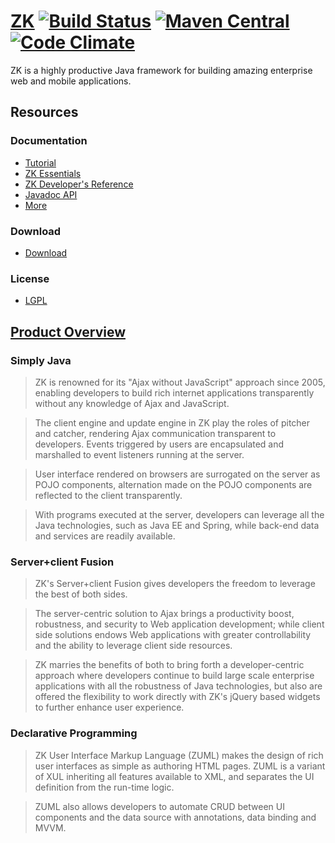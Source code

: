 # [ZK](http://www.zkoss.org/) [![Build Status](https://github.com/zkoss/zk/workflows/zk-build/badge.svg)](https://github.com/zkoss/zk/actions?query=workflow%3Azk-build) [![Maven Central](https://maven-badges.herokuapp.com/maven-central/org.zkoss.zk/zk/badge.svg)](https://maven-badges.herokuapp.com/maven-central/org.zkoss.zk/zk) [![Code Climate](https://codeclimate.com/github/zkoss/zk/badges/gpa.svg)](https://codeclimate.com/github/zkoss/zk)
ZK is a highly productive Java framework for building amazing enterprise web
and mobile applications.

## Resources

### Documentation

* [Tutorial](http://books.zkoss.org/wiki/ZK_Getting_Started/Tutorial)
* [ZK Essentials](http://books.zkoss.org/wiki/ZK_Essentials)
* [ZK Developer's Reference](http://books.zkoss.org/wiki/ZK_Developer%27s_Reference)
* [Javadoc API](http://www.zkoss.org/javadoc/latest/zk/)
* [More](http://books.zkoss.org)

### Download

* [Download](http://www.zkoss.org/download/zk/ce)

### License

 * [LGPL](http://www.gnu.org/licenses/lgpl-2.1.html)

## [Product Overview](http://www.zkoss.org/product/zk)

### Simply Java

> ZK is renowned for its "Ajax without JavaScript" approach since 2005,
> enabling developers to build rich internet applications transparently
> without any knowledge of Ajax and JavaScript.

> The client engine and update engine in ZK play the roles of pitcher and
> catcher, rendering Ajax communication transparent to developers. Events
> triggered by users are encapsulated and marshalled to event listeners
> running at the server.

> User interface rendered on browsers are surrogated on the server as
> POJO components, alternation made on the POJO components are reflected
> to the client transparently.

> With programs executed at the server, developers can leverage all the Java
> technologies, such as Java EE and Spring, while back-end data and services
> are readily available.


### Server+client Fusion

> ZK's Server+client Fusion gives developers the freedom to leverage the best
> of both sides.

> The server-centric solution to Ajax brings a productivity boost, robustness,
> and security to Web application development; while client side solutions
> endows Web applications with greater controllability and the ability to
> leverage client side resources.

> ZK marries the benefits of both to bring forth a developer-centric approach
> where developers continue to build large scale enterprise applications with
> all the robustness of Java technologies, but also are offered the flexibility
> to work directly with ZK's jQuery based widgets to further enhance user
> experience.

### Declarative Programming

> ZK User Interface Markup Language (ZUML) makes the design of rich user interfaces
> as simple as authoring HTML pages. ZUML is a variant of XUL inheriting all
> features available to XML, and separates the UI definition from the run-time logic.

> ZUML also allows developers to automate CRUD between UI components and the data
> source with annotations, data binding and MVVM.